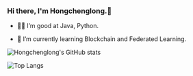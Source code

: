 ### Hi there, I'm Hongchenglong.👋

- 🧑‍💻 I’m good at Java, Python.

- 🌱 I’m currently learning Blockchain and Federated Learning.

![Hongchenglong's GitHub stats](https://github-readme-stats.vercel.app/api?username=Hongchenglong&count_private=true&show_icons=true)

![Top Langs](https://github-readme-stats.vercel.app/api/top-langs/?username=Hongchenglong&layout=compact&langs_count=8&card_width=445)
<!-- &hide=javascript,html,css,vue -->


<!--
[![Image](https://github.com/hongchenglong/hongchenglong/blob/master/image.png?raw=true)](https://github.com/hongchenglong)

**Hongchenglong/Hongchenglong** is a ✨ _special_ ✨ repository because its `README.md` (this file) appears on your GitHub profile.

Here are some ideas to get you started:

- 🔭 I’m currently working on ...
- 🌱 I’m currently learning ...
- 👯 I’m looking to collaborate on ...
- 🤔 I’m looking for help with ...
- 💬 Ask me about ...
- 📫 How to reach me: ...
- 😄 Pronouns: ...
- ⚡ Fun fact: ...
-->
